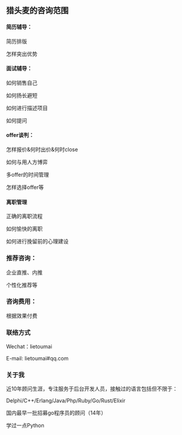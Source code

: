 ## 猎头麦的咨询范围

#### 简历辅导：

简历排版

怎样突出优势

#### 面试辅导：

如何销售自己

如何扬长避短

如何进行描述项目

如何提问

#### offer谈判：

怎样报价&何时出价&何时close

如何与用人方博弈

多offer的时间管理

怎样选择offer等

#### 离职管理

正确的离职流程

如何愉快的离职

如何进行挽留前的心理建设

### 推荐咨询：

企业直推、内推

个性化推荐等

### 咨询费用：

根据效果付费

### 联络方式

Wechat：lietoumai

E-mail: lietoumai#qq.com

### 关于我

近10年顾问生涯，专注服务于后台开发人员，接触过的语言包括但不限于：

Delphi/C++/Erlang/Java/Php/Ruby/Go/Rust/Elixir

国内最早一批招募go程序员的顾问（14年）

学过一点Python 
